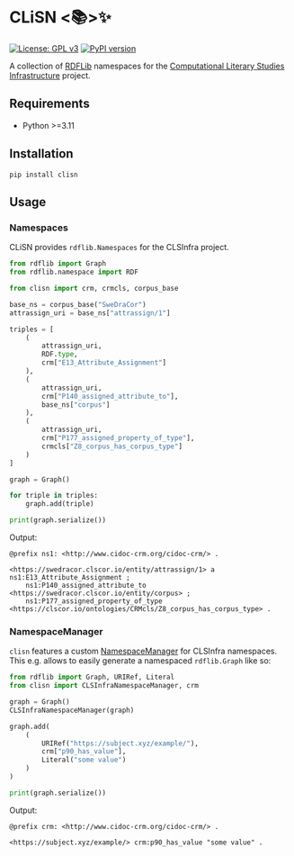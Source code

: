 # CLiSN <:books:>:sparkles:
[![License: GPL v3](https://img.shields.io/badge/License-GPLv3-blue.svg)](https://www.gnu.org/licenses/gpl-3.0)
[![PyPI version](https://badge.fury.io/py/clisn.svg)](https://badge.fury.io/py/clisn)

A collection of [RDFLib](https://rdflib.readthedocs.io/en/stable/) namespaces for the [Computational Literary Studies Infrastructure](https://clsinfra.io/) project.

## Requirements
* Python >=3.11

## Installation
```shell
pip install clisn
```

## Usage

### Namespaces
CLiSN provides `rdflib.Namespaces` for the CLSInfra project.

```python
from rdflib import Graph
from rdflib.namespace import RDF

from clisn import crm, crmcls, corpus_base

base_ns = corpus_base("SweDraCor")
attrassign_uri = base_ns["attrassign/1"]

triples = [
    (
        attrassign_uri,
        RDF.type,
        crm["E13_Attribute_Assignment"]
    ),
    (
        attrassign_uri,
        crm["P140_assigned_attribute_to"],
        base_ns["corpus"]
    ),
    (
        attrassign_uri,
        crm["P177_assigned_property_of_type"],
        crmcls["Z8_corpus_has_corpus_type"]
    )
]

graph = Graph()

for triple in triples:
    graph.add(triple)

print(graph.serialize())
```

Output:
```ttl
@prefix ns1: <http://www.cidoc-crm.org/cidoc-crm/> .

<https://swedracor.clscor.io/entity/attrassign/1> a ns1:E13_Attribute_Assignment ;
    ns1:P140_assigned_attribute_to <https://swedracor.clscor.io/entity/corpus> ;
    ns1:P177_assigned_property_of_type <https://clscor.io/ontologies/CRMcls/Z8_corpus_has_corpus_type> .
```


### NamespaceManager

`clisn` features a custom [NamespaceManager](https://rdflib.readthedocs.io/en/stable/apidocs/rdflib.namespace.html#rdflib.namespace.NamespaceManager) for CLSInfra namespaces.
This e.g. allows to easily generate a namespaced `rdflib.Graph` like so:

```python
from rdflib import Graph, URIRef, Literal
from clisn import CLSInfraNamespaceManager, crm

graph = Graph()
CLSInfraNamespaceManager(graph)

graph.add(
    (
        URIRef("https://subject.xyz/example/"),
        crm["p90_has_value"],
        Literal("some value")
    )
)

print(graph.serialize())
```

Output: 
```ttl
@prefix crm: <http://www.cidoc-crm.org/cidoc-crm/> .

<https://subject.xyz/example/> crm:p90_has_value "some value" .
```
